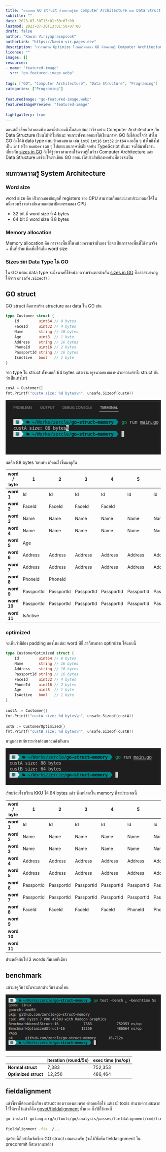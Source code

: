 ```yaml
---
title: "ออกแบบ GO struct ด้วยความรู้วิชา Computer Architecture และ Data Structure"
subtitle: ""
date: 2023-07-30T13:01:50+07:00
lastmod: 2023-07-30T13:01:50+07:00
draft: false
author: "Kawin Viriyaprasopsook"
authorLink: "https://kawin-vir.pages.dev"
description: "เราสามารถ Optimize โปรแกรมภาษา GO ด้วยความรู้ Computer Architecture และ Data Structure"
license: ""
images: []
resources:
- name: "featured-image"
  src: "go-featured-image.webp"

tags: ["GO", "Computer Architecture", "Data Structure", "Programing"]
categories: ["Programing"]

featuredImage: "go-featured-image.webp"
featuredImagePreview: "featured-image"

lightgallery: true
---
```


ตอนสมัยเรียนวิศวคอมพิวเตอร์มีคำถามนึงโผล่มาเสมอว่าวิชาอย่าง Computer Architecture กับ Data Structure เรียนไปทำไมกันนะ จนกระทั้งจบออกมาได้เขียนภาษา GO ถึงได้เอะใจว่า ทำไม GO ถึงได้มี data type แบบกำหนดขนาด เช่น `int8` `int16` `int32` `int64` และอื่น ๆ ทำไมถึงไม่เป็น `int` หรือ `number` เฉย ๆ ไปเลยแบบภาษาขี้เกียจอย่าง TypeScript กันนะ จนได้มานั่งอ่านเกี่ยวกับ [sizes in GO](https://go.dev/src/go/types/sizes.go) ถึงได้รู้ว่าเราสามารถใช้ความรู้ในวิชา Computer Architecture และ Data Structure มาช่วยให้เราเขียน GO ออกมาได้ประสิทธิภาพอย่างที่ควรจะเป็น

<!--more-->

## ทบทวนความรู้ System Architecture

### Word size
word size คือ ปริมาณของข้อมูลที่ registers ของ CPU สามารถเก็บและนำมาประมวลผลได้ในหนึ่งรอบซึ่งจะต่างกันตามแต่สถาปัตยกรรมของ CPU
- 32 bit มี word size ที่ 4 bytes
- 64 bit มี word size ที่ 8 bytes

### Memory allocation
Memory allocation คือ การจองพื้นที่ในหน่วยความจำนั่นเอง ซึ่งจะเป็นการจองพื้นที่ใช้งานจริง + พื้นที่ส่วนเพิ่มเพื่อให้เต็ม word size

### Sizes ของ Data Type ใน GO
ใน GO แต่ละ data type จะมีขนาดที่ใช้หน่วยความจำแตกต่างกัน [sizes in GO](https://go.dev/src/go/types/sizes.go) ซึ่งเราสามารถดูได้จาก `unsafe.Sizeof()`

## GO struct
GO struct คือการสร้าง structure ของ data ใน GO เช่น

```go
type Customer struct {
	Id         uint64 // 8 bytes
	FaceId     uint32 // 4 bytes
	Name       string // 16 bytes
	Age        uint8  // 1 byte
	Address    string // 16 bytes
	PhoneId    uint16 // 2 bytes
	PassportId string // 16 bytes
	IsActive   bool   // 1 byte
}
```

จาก type ใน struct ทั้งหมดก็ 64 bytes แล้วเรามาดูขนาดของของหน่วยความจำทั้ง struct กันว่าเป็นเท่าไหร่

```go
cusA = Customer{}
fmt.Printf("custA size: %d bytes\n", unsafe.Sizeof(custA))
```

![normal_struct](img/normal_struct.webp "normal_struct")

ผลคือ 88 bytes ว้อททท เกิดอะไรขึ้นมาดูกัน

| **word / byte** | **1**      | **2**      | **3**      | **4**      | **5**      | **6**      | **7**      | **8**      |
|-----------------|------------|------------|------------|------------|------------|------------|------------|------------|
| **word 1**      | Id         | Id         | Id         | Id         | Id         | Id         | Id         | Id         |
| **word 2**      | FaceId     | FaceId     | FaceId     | FaceId     |            |            |            |            |
| **word 3**      | Name       | Name       | Name       | Name       | Name       | Name       | Name       | Name       |
| **word 4**      | Name       | Name       | Name       | Name       | Name       | Name       | Name       | Name       |
| **word 5**      | Age        |            |            |            |            |            |            |            |
| **word 6**      | Address    | Address    | Address    | Address    | Address    | Address    | Address    | Address    |
| **word 7**      | Address    | Address    | Address    | Address    | Address    | Address    | Address    | Address    |
| **word 8**      | PhoneId    | PhoneId    |            |            |            |            |            |            |
| **word 9**      | PassportId | PassportId | PassportId | PassportId | PassportId | PassportId | PassportId | PassportId |
| **word 10**     | PassportId | PassportId | PassportId | PassportId | PassportId | PassportId | PassportId | PassportId |
| **word 11**     | IsActive   |            |            |            |            |            |            |            |

### optimized
จะเห็นว่ามีช่อง padding ของในแต่ละ word ทีนี้เราก็สามารถ optimize ได้แบบนี้

```go
type CustomerOptimized struct {
	Id         uint64 // 8 bytes
	Name       string // 16 bytes
	Address    string // 16 bytes
	PassportId string // 16 bytes
	FaceId     uint32 // 4 bytes
	PhoneId    uint16 // 2 bytes
	Age        uint8  // 1 byte
	IsActive   bool   // 1 byte
}

custA := Customer{}
fmt.Printf("custA size: %d bytes\n", unsafe.Sizeof(custA))

ustB := CustomerOptimized{}
fmt.Printf("custB size: %d bytes\n", unsafe.Sizeof(custB))
```

มาดูผลงานกันระหว่างก่อนและหลังกันนน

![optimized_struct](img/optimized_struct.webp "optimized_struct")

เรียบร้อยโรงเรียน KKU ได้ 64 bytes แล้ว ซึ่งหน้าตาใน memory ก็จะประมาณนี้

| **word / byte** | **1**      | **2**      | **3**      | **4**      | **5**      | **6**      | **7**      | **8**      |
|-----------------|------------|------------|------------|------------|------------|------------|------------|------------|
| **word 1**      | Id         | Id         | Id         | Id         | Id         | Id         | Id         | Id         |
| **word 2**      | Name       | Name       | Name       | Name       | Name       | Name       | Name       | Name       |
| **word 3**      | Name       | Name       | Name       | Name       | Name       | Name       | Name       | Name       |
| **word 4**      | Address    | Address    | Address    | Address    | Address    | Address    | Address    | Address    |
| **word 5**      | Address    | Address    | Address    | Address    | Address    | Address    | Address    | Address    |
| **word 6**      | PassportId | PassportId | PassportId | PassportId | PassportId | PassportId | PassportId | PassportId |
| **word 7**      | PassportId | PassportId | PassportId | PassportId | PassportId | PassportId | PassportId | PassportId |
| **word 8**      | FaceId     | FaceId     | FaceId     | FaceId     | PhoneId    | PhoneId    | Age        | IsActive   |
| **word 9**      |            |            |            |            |            |            |            |            |
| **word 10**     |            |            |            |            |            |            |            |            |
| **word 11**     |            |            |            |            |            |            |            |            |

ประหยัดกันไป 3 words กันเลยทีเดียว

## benchmark

แล้วมาดูกันว่ามันจะแตกต่างกันขนาดไหน

![benchmark](img/benchmark.webp "benchmark")

|                      | **iteration (round/5s)** | **exec time (ns/op)** |
|----------------------|--------------------------|-----------------------|
| **Normal struct**    | 7,383                    | 752,353               |
| **Optimized struct** | 12,250                   | 486,464               |

## fieldalignment
แล้วงี้เราก็ต้องมานั่งเรียง struct ของเราเองเลยหรอ คำตอบคือใช่ แต่เรามี tools อำนวยความสะดวกไว้ให้เราใช้แล้วก็คือ [govet/fieldalignment](https://pkg.go.dev/golang.org/x/tools/go/analysis/passes/fieldalignment) นั่นเอง ซึ่งวิธีใช้งานก็

```bash
go install golang.org/x/tools/go/analysis/passes/fieldalignment/cmd/fieldalignment@latest

fieldalignment -fix ./...
```

สุดท้ายนี้ก็อย่าลืมจัดเรียง GO struct เสมอนะครับ (จะใช้วิธีเพิ่ม fieldalignment ใน precommit ก็สะดวกนะเอ้อ)
